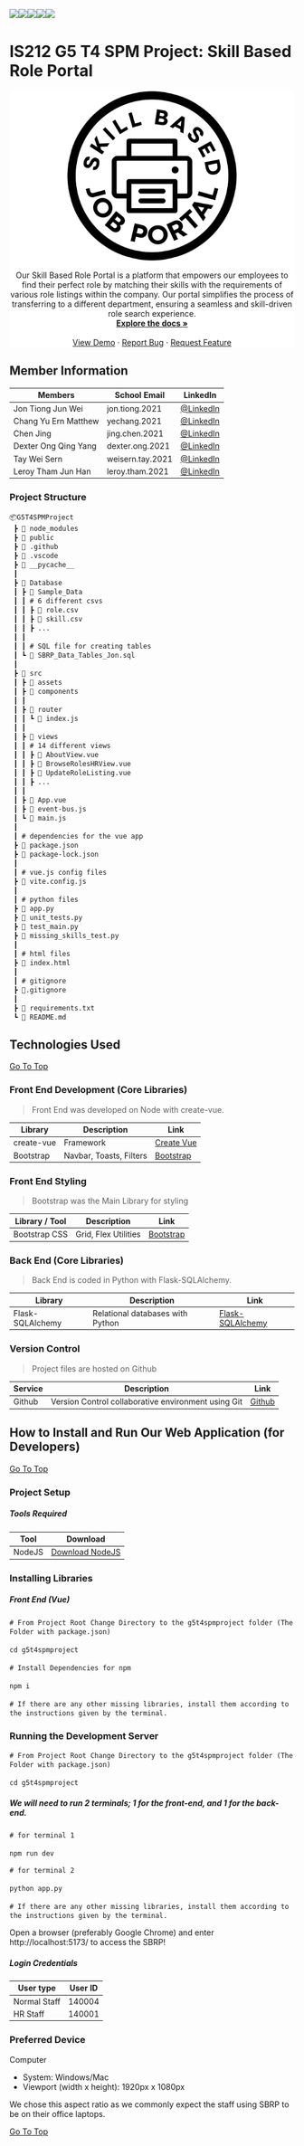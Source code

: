 ![](https://img.shields.io/badge/Node.js-43853D?style=for-the-badge&logo=node.js&logoColor=white)![](https://img.shields.io/badge/Vue.js-35495E?style=for-the-badge&logo=vue.js&logoColor=4FC08D)![](https://img.shields.io/badge/CSS-239120?&style=for-the-badge&logo=css3&logoColor=white)![](https://img.shields.io/badge/HTML5-E34F26?style=for-the-badge&logo=html5&logoColor=white)![](https://img.shields.io/badge/JavaScript-323330?style=for-the-badge&logo=javascript&logoColor=F7DF1E)

# IS212 G5 T4 SPM Project: Skill Based Role Portal

<div align="center"  style="background-color:white;">
  <a href="https://github.com/mchangye/g5t4SPMproject">
    <img src="src/assets/sbrplogo.png" height="300" title="SBRP Logo">
  </a>

  <p align="center">
    Our Skill Based Role Portal is a platform that empowers our employees to find their perfect role by matching their skills with the requirements of various role listings within the company. Our portal simplifies the process of transferring to a different department, ensuring a seamless and skill-driven role search experience.
    <br />
    <a href="https://github.com/mchangye/g5t4SPMproject"><strong>Explore the docs »</strong></a>
    <br />
    <br />
    <a href="https://github.com/mchangye/g5t4SPMproject">View Demo</a>
    ·
    <a href="https://github.com/mchangye/g5t4SPMproject/issues">Report Bug</a>
    ·
    <a href="https://github.com/mchangye/g5t4SPMproject/issues">Request Feature</a>
  </p>

</div>

## Member Information

| Members               | School Email     | LinkedIn                                                      |
| --------------------- | ---------------- | ------------------------------------------------------------- |
| Jon Tiong Jun Wei     | jon.tiong.2021   | [@LinkedIn](https://sg.linkedin.com/in/jon-tiong)             |
| Chang Yu Ern Matthew  | yechang.2021     | [@LinkedIn](https://www.linkedin.com/in/mchangye/)            |
| Chen Jing             | jing.chen.2021   | [@LinkedIn](https://www.linkedin.com/in/chen-jing-32b666263)  |
| Dexter Ong Qing Yang  | dexter.ong.2021  | [@LinkedIn](https://sg.linkedin.com/in/dexter-ongqy)          |
| Tay Wei Sern          | weisern.tay.2021 | [@LinkedIn](https://sg.linkedin.com/in/tay-wei-sern)          |
| Leroy Tham Jun Han    | leroy.tham.2021  | [@LinkedIn](https://sg.linkedin.com/in/leroy-tham-971881214)  |

### Project Structure

```
📦G5T4SPMProject
 ┣ 📂 node_modules
 ┣ 📂 public
 ┣ 📂 .github
 ┣ 📂 .vscode
 ┣ 📂 __pycache__
 ┃
 ┣ 📂 Database
 ┃ ┣ 📂 Sample_Data
 ┃ ┃ # 6 different csvs
 ┃ ┃ ┣ 📜 role.csv
 ┃ ┃ ┣ 📜 skill.csv
 ┃ ┃ ┣ ...
 ┃ ┃ 
 ┃ ┃ # SQL file for creating tables
 ┃ ┗ 📜 SBRP_Data_Tables_Jon.sql
 ┃
 ┣ 📂 src
 ┃ ┣ 📂 assets
 ┃ ┣ 📂 components 
 ┃ ┃
 ┃ ┣ 📂 router
 ┃ ┃ ┗ 📜 index.js
 ┃ ┃
 ┃ ┣ 📂 views
 ┃ ┃ # 14 different views 
 ┃ ┃ ┣ 📜 AboutView.vue
 ┃ ┃ ┣ 📜 BrowseRolesHRView.vue
 ┃ ┃ ┣ 📜 UpdateRoleListing.vue
 ┃ ┃ ┣ ...
 ┃ ┃
 ┃ ┣ 📜 App.vue
 ┃ ┣ 📜 event-bus.js
 ┃ ┗ 📜 main.js
 ┃
 ┃ # dependencies for the vue app
 ┣ 📜 package.json       
 ┣ 📜 package-lock.json
 ┃
 ┃ # vue.js config files
 ┣ 📜 vite.config.js
 ┃
 ┃ # python files
 ┣ 📜 app.py
 ┣ 📜 unit_tests.py
 ┣ 📜 test_main.py
 ┣ 📜 missing_skills_test.py
 ┃
 ┃ # html files
 ┣ 📜 index.html
 ┃
 ┃ # gitignore
 ┣ 📜.gitignore
 ┃
 ┣ 📜 requirements.txt
 ┗ 📜 README.md
```

## Technologies Used

[Go To Top](#is212-g5-t4-software-project-management-project-skill-based-role-portal)

### Front End Development (Core Libraries)

> Front End was developed on Node with create-vue. 

| Library    | Description             | Link                                   |
| ---------- | ----------------------- | -------------------------------------- |
| create-vue | Framework               | [Create Vue](https://vuejs.org/)       |
| Bootstrap  | Navbar, Toasts, Filters | [Bootstrap](https://getbootstrap.com/) |

### Front End Styling

> Bootstrap was the Main Library for styling

| Library / Tool | Description          | Link                                   |
| -------------- | -------------------- | -------------------------------------- |
| Bootstrap CSS  | Grid, Flex Utilities | [Bootstrap](https://getbootstrap.com/) |

### Back End (Core Libraries)

> Back End is coded in Python with Flask-SQLAlchemy.

| Library          | Description                      | Link                                                                       |
| ---------------- | -------------------------------- | -------------------------------------------------------------------------- |
| Flask-SQLAlchemy | Relational databases with Python | [Flask-SQLAlchemy](https://flask-sqlalchemy.palletsprojects.com/en/3.1.x/) |

### Version Control

> Project files are hosted on Github 

| Service | Description                                         | Link                         |
| ------- | --------------------------------------------------- | ---------------------------- |
| Github  | Version Control collaborative environment using Git | [Github](https://github.com) |

## How to Install and Run Our Web Application (for Developers) ##

[Go To Top](#is212-g5-t4-software-project-management-project-skill-based-role-portal)

### Project Setup

##### Tools Required

| Tool   | Download                                           |
| ------ | -------------------------------------------------- |
| NodeJS | [Download NodeJS](https://nodejs.org/en/download/) |

### Installing Libraries

##### Front End (Vue)

```
# From Project Root Change Directory to the g5t4spmproject folder (The Folder with package.json)

cd g5t4spmproject

# Install Dependencies for npm

npm i

# If there are any other missing libraries, install them according to the instructions given by the terminal.
```

### Running the Development Server

```
# From Project Root Change Directory to the g5t4spmproject folder (The Folder with package.json)

cd g5t4spmproject
```

##### We will need to run 2 terminals; 1 for the front-end, and 1 for the back-end.

```
# for terminal 1

npm run dev
```
```
# for terminal 2

python app.py

# If there are any other missing libraries, install them according to the instructions given by the terminal.
```

Open a browser (preferably Google Chrome) and enter http://localhost:5173/ to access the SBRP!

##### Login Credentials

| User type    | User ID |
| ------------ | ------- |
| Normal Staff | 140004  |
| HR Staff     | 140001  |

### Preferred Device

Computer

- System: Windows/Mac
- Viewport (width x height): 1920px x 1080px

We chose this aspect ratio as we commonly expect the staff using SBRP to be on their office laptops.

[Go To Top](#is212-g5-t4-software-project-management-project-skill-based-role-portal)